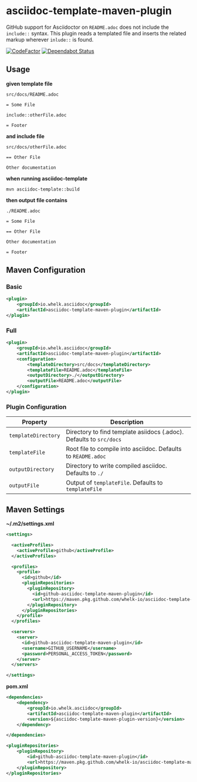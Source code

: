 # asciidoc-template-maven-plugin

GitHub support for Asciidoctor on `README.adoc` does not include the `include::` syntax. This plugin reads a templated file and inserts the related markup wherever `inlude::` is found.

[![CodeFactor](https://www.codefactor.io/repository/github/whelk-io/asciidoc-template-maven-plugin/badge/master)](https://www.codefactor.io/repository/github/whelk-io/asciidoc-template-maven-plugin/overview/master) [![Dependabot Status](https://api.dependabot.com/badges/status?host=github&repo=whelk-io/asciidoc-template-maven-plugin)](https://dependabot.com)

## Usage

**given template file**

`src/docs/README.adoc`

```
= Some File

include::otherFile.adoc

= Footer
```

**and include file**

`src/docs/otherFile.adoc`
```
== Other File

Other documentation
```

**when running asciidoc-template**

`mvn asciidoc-template::build`

**then output file contains**

`./README.adoc`

```
= Some File

== Other File

Other documentation

= Footer
```

## Maven Configuration

### Basic

```xml
<plugin>
	<groupId>io.whelk.asciidoc</groupId>
	<artifactId>asciidoc-template-maven-plugin</artifactId>
</plugin>
```

### Full

```xml
<plugin>
	<groupId>io.whelk.asciidoc</groupId>
	<artifactId>asciidoc-template-maven-plugin</artifactId>
	<configuration>
		<templateDirectory>src/docs</templateDirectory>
		<templateFile>README.adoc</templateFile>
		<outputDirectory>./</outputDirectory>
		<outputFile>README.adoc</outputFile>
	</configuration>
</plugin>
```

### Plugin Configuration

| Property | Description |
|----------|-------------|
|`templateDirectory`|Directory to find template asiidocs (.adoc). Defaults to `src/docs`|
|`templateFile`|Root file to compile into asciidoc. Defaults to `README.adoc`|
|`outputDirectory`|Directory to write compiled asciidoc. Defaults to `./`|
|`outputFile`|Output of `templateFile`. Defaults to `templateFile`|


## Maven Settings

**~/.m2/settings.xml**

````xml
<settings>

  <activeProfiles>
    <activeProfile>github</activeProfile>
  </activeProfiles>

  <profiles>
    <profile>
      <id>github</id>
      <pluginRepositories>
        <pluginRepository>
          <id>github-asciidoc-template-maven-plugin</id>
          <url>https://maven.pkg.github.com/whelk-io/asciidoc-template-maven-plugin</url>
        </pluginRepository>
      </pluginRepositories>
    </profile>
  </profiles>

  <servers>
    <server>
      <id>github-asciidoc-template-maven-plugin</id>
      <username>GITHUB_USERNAME</username>
      <password>PERSONAL_ACCESS_TOKEN</password>
    </server>
  </servers>

</settings>
````

**pom.xml**

````xml
<dependencies>
	<dependency>
		<groupId>io.whelk.asciidoc</groupId>
		<artifactId>asciidoc-template-maven-plugin</artifactId>
		<version>${asciidoc-template-maven-plugin-version}</version>
	</dependency>

</dependencies>

<pluginRepositories>
	<pluginRepository>
		<id>github-asciidoc-template-maven-plugin</id>
		<url>https://maven.pkg.github.com/whelk-io/asciidoc-template-maven-plugin</url>
	</pluginRepository>
</pluginRepositories>
````

